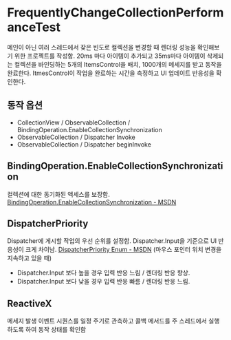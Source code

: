 # FrequentlyChangeCollectionPerformanceTest
메인이 아닌 여러 스레드에서 잦은 빈도로 컬렉션을 변경할 때 렌더링 성능을 확인해보기 위한 프로젝트를 작성함.
20ms 마다 아이템이 추가되고 35ms마다 아이템이 삭제되는 컬렉션을 바인딩하는 5개의 ItemsControl을 배치, 1000개의 메세지를 받고 동작을 완료한다.
ItmesControl이 작업을 완료하는 시간을 측정하고 UI 업데이트 반응성을 확인한다.

## 동작 옵션
* CollectionView / ObservableCollection / BindingOperation.EnableCollectionSynchronization
* ObservableCollection / Dispatcher Invoke
* ObservableCollection / Dispatcher beginInvoke

## BindingOperation.EnableCollectionSynchronization
컬렉션에 대한 동기화된 액세스를 보장함. [BindingOperation.EnableCollectionSynchronization - MSDN](https://docs.microsoft.com/ko-kr/dotnet/api/system.windows.data.bindingoperations.enablecollectionsynchronization?view=windowsdesktop-6.0)

## DispatcherPriority
Dispatcher에 게시할 작업의 우선 순위를 설정함. Dispatcher.Input을 기준으로 UI 반응성이 크게 차이남. [DispatcherPriority Enum - MSDN](https://docs.microsoft.com/ko-kr/dotnet/api/system.windows.threading.dispatcherpriority?view=windowsdesktop-6.0) (마우스 포인터 위치 변경을 지속하고 있을 때)
* Dispatcher.Input 보다 높을 경우 입력 반응 느림 / 렌더링 반응 향상.
* Dispatcher.Input 보다 낮을 경우 입력 반응 빠름 / 렌더링 반응 느림. 

## ReactiveX
메세지 발생 이벤트 시퀀스를 일정 주기로 관측하고 콜백 메서드를 주 스레드에서 실행하도록 하여 동작 상태를 확인함
